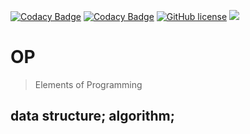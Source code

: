 [![Codacy Badge](https://api.codacy.com/project/badge/Grade/233b8468361546caa1a8c0333ceaea76)](https://app.codacy.com/app/zwfang/op?utm_source=github.com&utm_medium=referral&utm_content=zwfang/op&utm_campaign=Badge_Grade_Dashboard)
[![Codacy Badge](https://api.codacy.com/project/badge/Grade/233b8468361546caa1a8c0333ceaea76)](https://app.codacy.com/app/zwfang/op?utm_source=github.com&utm_medium=referral&utm_content=zwfang/op&utm_campaign=Badge_Grade_Dashboard)
[![GitHub license](https://img.shields.io/github/license/zwfang/op.svg?style=popout)](https://github.com/zwfang/op/blob/master/LICENSE)
![](https://img.shields.io/badge/language-Python3-blue.svg)
<!-- ![](https://img.shields.io/badge/language-Go-blue.svg) -->
<!-- ![](https://img.shields.io/badge/language-C-dark.svg) -->

# OP
> Elements of Programming

## data structure; algorithm;
